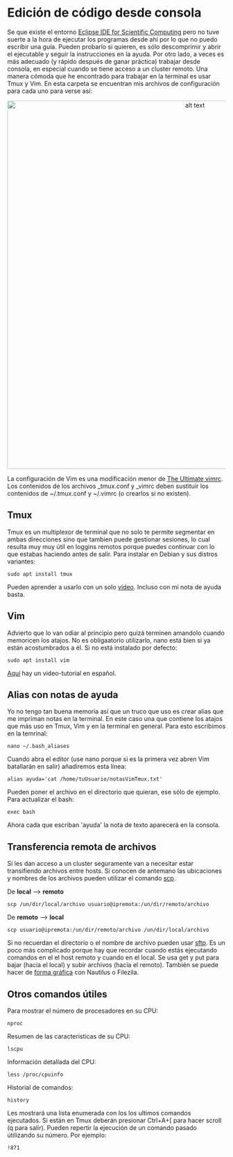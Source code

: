 # Edición de código desde consola

Se que existe el entorno [Eclipse IDE for Scientific Computing](https://www.eclipse.org/downloads/packages/release/2020-06/r/eclipse-ide-scientific-computing) pero no tuve suerte a la hora de ejecutar los programas desde ahí por lo que no puedo escribir una guía. Pueden probarlo si quieren, es sólo descomprimir y abrir el ejecutable y seguir la instrucciones en la ayuda. Por otro lado, a veces es más adecuado (y rápido después de ganar práctica) trabajar desde consola, en especial cuando se tiene acceso a un cluster remoto. Una manera cómoda que he encontrado para trabajar en la terminal es usar Tmux y Vim. En esta carpeta se encuentran mis archivos de configuración para cada uno para verse así:

<p align="center">
<img src="https://4.bp.blogspot.com/-0awjnbltYlc/XwKC5hZxDfI/AAAAAAAACW4/7UmWVscpbfMfJ_neJuoxm3CjCtAObs6PwCLcBGAsYHQ/s1600/Captura%2Bde%2Bpantalla%2Bde%2B2020-07-05%2B20-47-58.png" alt="alt text" width="850">
</p>

La configuración de Vim es una modificación menor de [The Ultimate vimrc](https://github.com/amix/vimrc). Los contenidos de los archivos _tmux.conf y _vimrc deben sustituir los contenidos de ~/.tmux.conf y ~/.vimrc (o crearlos si no existen).

## Tmux
Tmux es un multiplexor de terminal que no solo te permite segmentar en ambas direcciones sino que tambien puede gestionar sesiones, lo cual resulta muy muy útil en loggins remotos porque puedes continuar con lo que estabas haciendo antes de salir. Para instalar en Debian y sus distros variantes:
```
sudo apt install tmux
```
Pueden aprender a usarlo con un solo [vídeo](https://www.youtube.com/watch?v=vwRxelWEuFE). Incluso con mi nota de ayuda basta.
## Vim
Advierto que lo van odiar al principio pero quizá terminen amandolo cuando memoricen los atajos. No es obligaatorio utilizarlo, nano está bien si ya están acostumbrados a él. Si no está instalado por defecto:
```
sudo apt install vim
```
[Aquí](https://www.youtube.com/watch?v=iWo1cDGlNDI) hay un video-tutorial en español.

## Alias con notas de ayuda
Yo no tengo tan buena memoria así que un truco que uso es crear alias que me impriman notas en la terminal. En este caso una que contiene los atajos que más uso en Tmux, Vim y en la terminal en general. Para esto escribimos en la temrinal:
```
nano ~/.bash_aliases
```
Cuando abra el editor (use nano porque si es la primera vez abren Vim batallarán en salir) añadiremos esta línea:

```
alias ayuda='cat /home/tuUsuario/notasVimTmux.txt'
```
Pueden poner el archivo en el directorio que quieran, ese sólo de ejemplo. Para actualizar el bash:
```
exec bash
```
Ahora cada que escriban 'ayuda' la nota de texto aparecerá en la consola.

## Transferencia remota de archivos

Si les dan acceso a un cluster seguramente van a necesitar estar transifiendo archivos entre hosts. Si conocen de antemano las ubicaciones y nombres de los archivos pueden utilizar el comando [scp](http://www.hypexr.org/linux_scp_help.php).

De **local** --> **remoto**
```
scp /un/dir/local/archivo usuario@ipremota:/un/dir/remoto/archivo
```
De **remoto** --> **local**
```
scp usuario@ipremota:/un/dir/remoto/archivo /un/dir/local/archivo
```
Si no recuerdan el directorio o el nombre de archivo pueden usar [sftp](https://www.blog.binaria.uno/2019/05/20/como-usar-sftp-para-transferir-archivos-forma-segura/). Es un poco más complicado porque hay que recordar cuando estás ejecutando comandos en el el host remoto y cuando en el local. Se usa get y put para bajar (hacía el local) y subir archivos (hacía el remoto). También se puede hacer de [forma gráfica](http://www.ubuntufacil.com/2013/12/sftp-transferencia-de-archivos-segura-mediante-ssh/) con Nautilus o Filezila.

## Otros comandos útiles
Para mostrar el número de procesadores en su CPU:
```
nproc
```
Resumen de las caracteristicas de su CPU:
```
lscpu
```

Información detallada del CPU:
```
less /proc/cpuinfo
```

Historial de comandos:
```
history
```
Les mostrará una lista enumerada con los los ultimos comandos ejecutados. Si están en Tmux deberán presionar Ctrl+A+\[ para hacer scroll (q para salir). Pueden repertir la ejecución de un comando pasado útilizando su número. Por ejemplo:
```
!871
```
